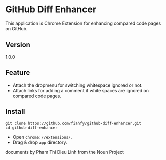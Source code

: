 GitHub Diff Enhancer
===========

This application is Chrome Extension for enhancing compared code pages on GitHub.

Version
-----
1.0.0

Feature
-----
* Attach the dropmenu for switching whitespace ignored or not.
* Attach links for adding a comment if white spaces are ignored on compared code pages.

Install
-----
```
git clone https://github.com/fiahfy/github-diff-enhancer.git
cd github-diff-enhancer
```
* Open `chrome://extensions/`.
* Drag & drop `app` directory.

documents by Pham Thi Dieu Linh from the Noun Project

